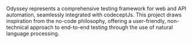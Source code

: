Odyssey represents a comprehensive testing framework for web and API automation, seamlessly integrated with codeceptJs. This project draws inspiration from the no-code philosophy, offering a user-friendly, non-technical approach to end-to-end testing through the use of natural language processing.
